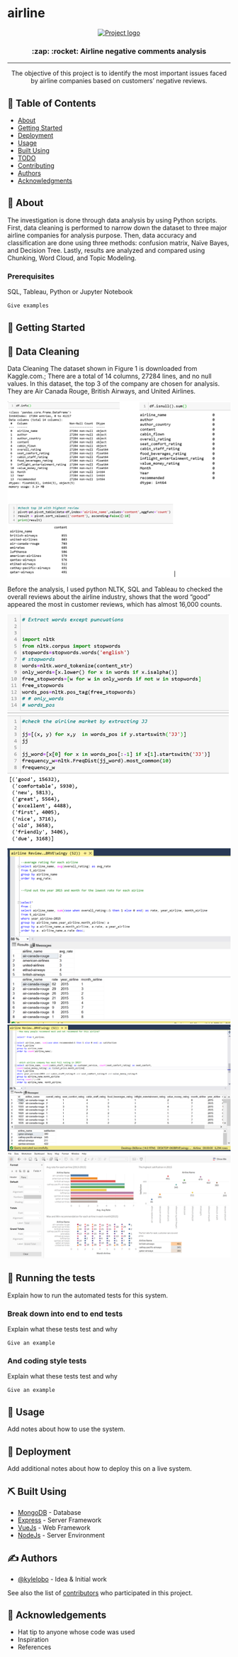 # airline

<p align="center">
  <a href="" rel="noopener">
 <img width=200px height=200px src="https://i.imgur.com/6wj0hh6.jpg" alt="Project logo"></a>
</p>

<h3 align="center">:zap: :rocket: Airline negative comments analysis </h3>


---

<p align="center">
The objective of this project is to identify the most important issues faced by airline companies based on customers’ negative reviews. 
    <br> 
</p>

## 📝 Table of Contents
- [About](#about)
- [Getting Started](#getting_started)
- [Deployment](#deployment)
- [Usage](#usage)
- [Built Using](#built_using)
- [TODO](../TODO.md)
- [Contributing](../CONTRIBUTING.md)
- [Authors](#authors)
- [Acknowledgments](#acknowledgement)

## 🧐 About <a name = "about"></a>
The investigation is done through data analysis by using Python scripts. First, data cleaning is performed to narrow down the dataset to three major airline companies for analysis purpose. Then, data accuracy and classification are done using three methods: confusion matrix, Naïve Bayes, and Decision Tree. Lastly, results are analyzed and compared using Chunking, Word Cloud, and Topic Modeling.  


### Prerequisites
SQL, Tableau, Python or Jupyter Notebook 

```
Give examples
```

## 🏁 Getting Started <a name = "getting_started"></a>
## 🔖 Data Cleaning <a name = "data_leaning"></a>
Data Cleaning
The dataset shown in Figure 1 is downloaded from Kaggle.com.; There are a total of 14 columns, 27284 lines, and no null values. In this dataset, the top 3 of the company are chosen for analysis. They are Air Canada Rouge, British Airways, and United Airlines.

![image](https://github.com/YingHu1234/airline/blob/master/img/1.PNG)

Before the analysis, I used python NLTK, SQL and Tableau to checked the overall reviews about the airline industry,
shows that the word “good” appeared the most in customer reviews, which has almost 16,000 counts.  

![image](https://github.com/YingHu1234/airline/blob/master/img/2.PNG)
![image](https://github.com/YingHu1234/airline/blob/master/img/SQL1.PNG)
![image](https://github.com/YingHu1234/airline/blob/master/img/SQL2.PNG)
![image](https://github.com/YingHu1234/airline/blob/master/img/T-dashboard.PNG)

## 🔧 Running the tests <a name = "tests"></a>
Explain how to run the automated tests for this system.

### Break down into end to end tests
Explain what these tests test and why

```
Give an example
```

### And coding style tests
Explain what these tests test and why

```
Give an example
```

## 🎈 Usage <a name="usage"></a>
Add notes about how to use the system.

## 🚀 Deployment <a name = "deployment"></a>
Add additional notes about how to deploy this on a live system.

## ⛏️ Built Using <a name = "built_using"></a>
- [MongoDB](https://www.mongodb.com/) - Database
- [Express](https://expressjs.com/) - Server Framework
- [VueJs](https://vuejs.org/) - Web Framework
- [NodeJs](https://nodejs.org/en/) - Server Environment

## ✍️ Authors <a name = "authors"></a>
- [@kylelobo](https://github.com/kylelobo) - Idea & Initial work

See also the list of [contributors](https://github.com/kylelobo/The-Documentation-Compendium/contributors) who participated in this project.

## 🎉 Acknowledgements <a name = "acknowledgement"></a>
- Hat tip to anyone whose code was used
- Inspiration
- References

